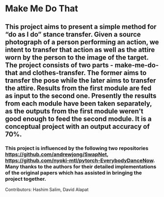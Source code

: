 # Make Me Do That
## This project aims to present a simple method for “do as I do” stance transfer. Given a source photograph of a person performing an action, we intent to transfer that action as well as the attire worn by the person to the image of the target. The project consists of two parts - make-me-do-that and clothes-transfer. The former aims to transfer the pose while the later aims to transfer the attire. Results from the first module are fed as input to the second one. Presently the results from each module have been taken separately, as the outputs from the first module weren't good enough to feed the second module. It is a conceptual project with an output accuracy of 70%.
### This project is influenced by the following two repositories  https://github.com/andrewjong/SwapNet, https://github.com/nyoki-mtl/pytorch-EverybodyDanceNow. Many thanks to the authors for their detailed implementations of the original papers which has assisted in bringing the project together.
Contributors: Hashim Salim, David Alapat
